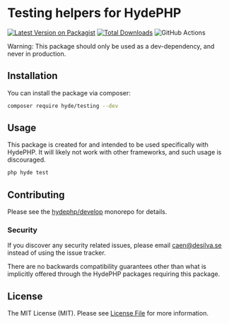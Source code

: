 # Testing helpers for HydePHP

[![Latest Version on Packagist](https://img.shields.io/packagist/v/hyde/testing.svg?style=flat-square)](https://packagist.org/packages/hyde/testing)
[![Total Downloads](https://img.shields.io/packagist/dt/hyde/testing.svg?style=flat-square)](https://packagist.org/packages/hyde/testing)
![GitHub Actions](https://github.com/hyde/testing/actions/workflows/main.yml/badge.svg)

Warning: This package should only be used as a dev-dependency, and never in production.

## Installation

You can install the package via composer:

```bash
composer require hyde/testing --dev
```

## Usage

This package is created for and intended to be used specifically with HydePHP. It will likely not work with other frameworks, and such usage is discouraged.

```bash
php hyde test
```

## Contributing

Please see the [hydephp/develop](https://github.com/hydephp/develop/issues) monorepo for details.

### Security

If you discover any security related issues, please email caen@desilva.se instead of using the issue tracker.

There are no backwards compatibility guarantees other than what is implicitly offered through the HydePHP packages requiring this package.

## License

The MIT License (MIT). Please see [License File](LICENSE.md) for more information.
